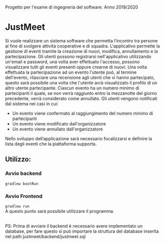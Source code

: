 Progetto per l'esame di ingegneria del software. Anno 2019/2020

<h1>JustMeet</h1>

Si vuole realizzare un sistema software che permetta l’incontro tra persone al fine di svolgere attività cooperative e di squadra.
L'applicativo permette la gestione di eventi tramite la creazione di nuovi, modifica, annullamento e la partecipazione.
Gli utenti possono registrarsi nell'applicativo utilizzando un'email e password, una volta aver effettuato l'accesso, possono visualizzare tutti gli eventi presenti oppure crearne di nuovi.
Una volta effettuata la partecipazione ad un evento l'utente può, al termine dell'evento, rilasciare una recensione agli utenti che vi hanno partecipato, questo sarà possibile una volta che l'utente avrà visualizzato il profilo di un altro utente partecipante.
Ciascun evento ha un numero minimo di partecipanti il quale, se non verrà raggiunto entro la mezzanotte del giorno precedente, verrà considerato come annullato.
Gli utenti vengono notificati dal sistema nei casi in cui: 
<ul>
 <li>
  Un evento viene confermato al raggiungimento del numero minimo di partecipanti
 </li>
 <li>
  Un evento viene modificato dall'organizzatore
 </li>
 <li>
  Un evento viene annullato dall'organizzatore
</ul>

Nello sviluppo dell’applicazione sarà necessario focalizzarsi e definire la lista degli eventi che la piattaforma supporta.

<h2>Utilizzo:</h2>
<h3>Avvio backend</h3>
<code>gradlew bootRun</code>
<br><h3>Avvio Frontend </h3>
<code>gradlew run</code> 
<br> A questo punto sarà possibile utilizzare il programma.

<br>PS: Prima di avviare il backend è necessario avere implementato un database, per fare questo si può importare la struttura del database inserita nel path justmeet/backend/justmeet.sql
